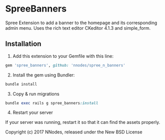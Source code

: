SpreeBanners
============

Spree Extension to add a banner to the homepage and its corresponding admin menu. Uses the rich text editor CKeditor 4.1.3 and simple_form.

## Installation

1. Add this extension to your Gemfile with this line:
  ```ruby
  gem 'spree_banners', github: 'nnodes/spree_n_banners'
  ```

2. Install the gem using Bundler:
  ```ruby
  bundle install
  ```

3. Copy & run migrations
  ```ruby
  bundle exec rails g spree_banners:install
  ```

4. Restart your server

  If your server was running, restart it so that it can find the assets properly.




Copyright (c) 2017 NNodes, released under the New BSD License
